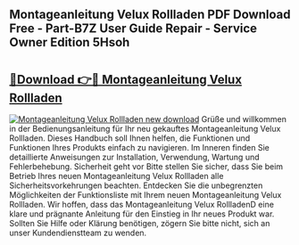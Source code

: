 ## Montageanleitung Velux Rollladen PDF Download Free - Part-B7Z User Guide Repair - Service Owner Edition 5Hsoh

# <h2><a href="http://df8rm8b.blite.top/?on=Montageanleitung+Velux+Rollladen">🔗Download 👉🔴 Montageanleitung Velux Rollladen</a></h2>

[![Montageanleitung Velux Rollladen new download](https://i.imgur.com/lujVjoI.png)](http://df8rm8b.blite.top/?on=Montageanleitung+Velux+Rollladen)
Grüße und willkommen in der Bedienungsanleitung für Ihr neu gekauftes Montageanleitung Velux Rollladen. Dieses Handbuch soll Ihnen helfen, die Funktionen und Funktionen Ihres Produkts einfach zu navigieren. Im Inneren finden Sie detaillierte Anweisungen zur Installation, Verwendung, Wartung und Fehlerbehebung. Sicherheit geht vor Bitte stellen Sie sicher, dass Sie beim Betrieb Ihres neuen Montageanleitung Velux Rollladen alle Sicherheitsvorkehrungen beachten. Entdecken Sie die unbegrenzten Möglichkeiten der Funktionsliste mit Ihrem neuen Montageanleitung Velux Rollladen. Wir hoffen, dass das Montageanleitung Velux RollladenD eine klare und prägnante Anleitung für den Einstieg in Ihr neues Produkt war. Sollten Sie Hilfe oder Klärung benötigen, zögern Sie bitte nicht, sich an unser Kundendienstteam zu wenden.
